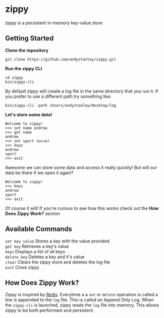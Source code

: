 # zippy
zippy is a persistent in-memory key-value store

## Getting Started
**Clone the repository**  
```
git clone https://github.com/andystanley/zippy.git
```

**Run the zippy CLI**  
```
cd zippy 
bin/zippy-cli
```

By default zippy will create a log file in the same directory that you run it. If you prefer to use a different path try something like:  
```
bin/zippy-cli -path /Users/andystanley/Desktop/log
```

**Let's store some  data!**
```
Welcome to zippy!
>>> set name andrew
>>> get name
andrew
>>> set sport soccer
>>> keys
andrew
sport
>>> exit
```
Awesome we can store some data and access it really quickly! But will our data be there if we open it again?
```
Welcome to zippy!
>>> keys
andrew
sport
>>> exit
```
Of course it will! If you're curious to see how this works check out the **How Does Zippy Work?** section

## Available Commands
`set key value` Stores a key with the value provided  
`get key`       Retrieves a key's value  
`keys`          Displays a list of all keys  
`delete key`    Deletes a key and it's value  
`clear`         Clears the zippy store and deletes the log file  
`exit`          Close zippy  

## How Does Zippy Work?
Zippy is inspired by [Redis](https://redis.io/). Everytime a a `set` or `delete` operation is called a line is appended to the `log` file. This is called an Append Only Log. When the `zippy-cli` is launched, zippy reads the `log` file into memory. This allows zippy to be both performant and persistent.
